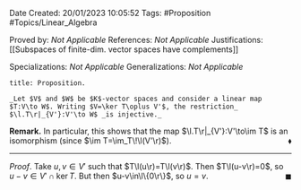 <div class="topSpace"></div>

Date Created: 20/01/2023 10:05:52
Tags: #Proposition #Topics/Linear_Algebra

Proved by: _Not Applicable_
References: _Not Applicable_
Justifications: [[Subspaces of finite-dim. vector spaces have complements]]

Specializations: _Not Applicable_
Generalizations: _Not Applicable_

``` ad-Proposition
title: Proposition.

_Let $V$ and $W$ be $K$-vector spaces and consider a linear map $T:V\to W$. Writing $V=\ker T\oplus V'$, the restriction_ $\l.T\r|_{V'}:V'\to W$ _is injective._

```

**Remark.** In particular, this shows that the map $\l.T\r|_{V'}:V'\to\im T$ is an isomorphism (since $\im T=\im_T\!\l(V'\r)$).<span style="float:right;">$\blacklozenge$</span>

---

_Proof_. Take $u,v\in V'$ such that $T\l(u\r)=T\l(v\r)$. Then $T\l(u-v\r)=0$, so $u-v\in V'\cap\ker T$. But then $u-v\in\l\{0\r\}$, so $u=v$.<span style="float:right;">$\blacksquare$</span>
